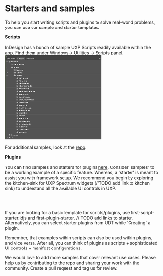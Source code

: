 # Starters and samples
To help you start writing scripts and plugins to solve real-world problems, you can use our sample and starter templates.

**Scripts**<br></br>
InDesign has a bunch of sample UXP Scripts readily available within the app. Find them under Windows-> Utilities -> Scripts panel. 
![Packaged sample scripts](1.png)

For additional samples, look at the [repo](https://github.com/AdobeDocs/uxp-indesign-samples/scripts).

**Plugins** <br></br>
You can find samples and starters for plugins [here](https://github.com/AdobeDocs/uxp-indesign-samples).
Consider 'samples' to be a working example of a specific feature. Whereas, a 'starter' is meant to assist you with framework setup. We recommend you begin by exploring the kitchen-sink for UXP Spectrum widgets (//TODO add link to kitchen sink) to understand all the available UI controls in UXP. 

<br></br>

If you are looking for a basic template for scripts/plugins, use first-script-starter.idjs and first-plugin-starter. // TODO add links to starter.
Alternatively, you can select starter plugins from UDT while 'Creating' a plugin.

Remember, that examples within scripts can also be used within plugins, and vice versa. After all, you can think of plugins as scripts + sophisticated UI controls + manifest configurations. 

We would love to add more samples that cover relevant use cases. Please help us by contributing to the repo and sharing your work with the community. Create a pull request and tag us for review.
 